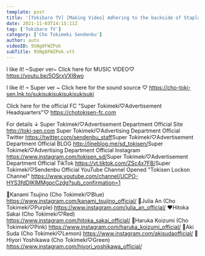 ```yaml
---
template: post
title: '[Tokibaro TV] [Making Video] Adhering to the backside of Stapla Fes 2021 epi 147'
date: 2021-11-03T14:15:11Z
tag: ['Tokibaro TV']
category: ['Cho Tokimeki Sendenbu']
author: auto 
videoID: 9SNg8FWZPok
subTitle: 9SNg8FWZPok.vtt
---
```

I like it! ~Super ver~ Click here for MUSIC VIDEO♡
https://youtu.be/5OSrxVXI8wo

I like it! ~ Super ver ~ Click here for the sound source ♡
https://cho-toki-sen.lnk.to/sukisukisukisukisukisuki

Click here for the official FC "Super Tokimeki♡Advertisement Headquarters"♡
https://chotokisen-fc.com​

For details ↓
Super Tokimeki♡Advertisement Department Official Site
http://toki-sen.com​
Super Tokimeki♡Advertising Department Official Twitter
https://twitter.com/sendenbu_staff​
Super Tokimeki♡Advertisement Department Official BLOG
http://lineblog.me/sd_tokisen/​
Super Tokimeki♡Advertising Department Official Instagram
https://www.instagram.com/tokisen_sd/​
Super Tokimeki♡Advertisement Department Official TikTok
https://vt.tiktok.com/ZSc4x7FB/​
Super Tokimeki♡Sendenbu Official YouTube Channel Opened
"Tokisen Lockon Channel"
https://www.youtube.com/channel/UCPO-HYS3fdDIKlMMgpcCzdg?sub_confirmation=1

💙Kanami Tsujino (Cho Tokimeki♡Blue) https://www.instagram.com/kanami_tsujino_official/
💜Julia An (Cho Tokimeki♡Purple) https://www.instagram.com/julia_an_official/
❤️Hitoka Sakai (Cho Tokimeki♡Red) https://www.instagram.com/hitoka_sakai_official/
💖Haruka Koizumi (Cho Tokimeki♡Pink) https://www.instagram.com/haruka_koizumi_official/
💛Aki Suda (Cho Tokimeki♡Lemon) https://www.instagram.com/akisudaofficial/
💚Hiyori Yoshikawa (Cho Tokimeki♡Green) https://www.instagram.com/hiyori_yoshikawa_official/